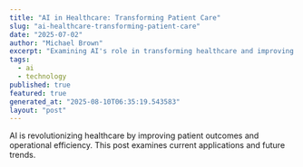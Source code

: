 ```yaml
---
title: "AI in Healthcare: Transforming Patient Care"
slug: "ai-healthcare-transforming-patient-care"
date: "2025-07-02"
author: "Michael Brown"
excerpt: "Examining AI's role in transforming healthcare and improving patient outcomes."
tags:
  - ai
  - technology
published: true
featured: true
generated_at: "2025-08-10T06:35:19.543583"
layout: "post"
---
```


AI is revolutionizing healthcare by improving patient outcomes and operational efficiency. This post examines current applications and future trends.